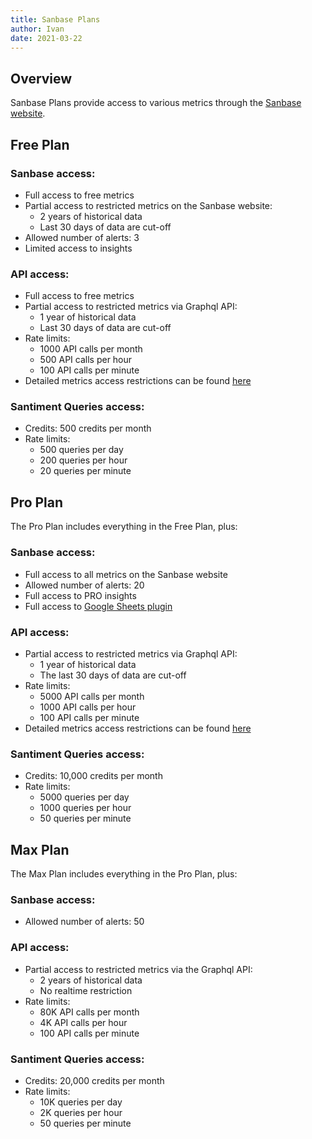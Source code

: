 ```yaml
---
title: Sanbase Plans
author: Ivan
date: 2021-03-22
---
```


## Overview

Sanbase Plans provide access to various metrics through the [Sanbase website](https://app.santiment.net).

## Free Plan

### Sanbase access:
- Full access to free metrics
- Partial access to restricted metrics on the Sanbase website:
  - 2 years of historical data
  - Last 30 days of data are cut-off
- Allowed number of alerts: 3
- Limited access to insights

### API access:
- Full access to free metrics
- Partial access to restricted metrics via Graphql API:
  - 1 year of historical data
  - Last 30 days of data are cut-off
- Rate limits:
  - 1000 API calls per month
  - 500 API calls per hour
  - 100 API calls per minute
- Detailed metrics access restrictions can be found [here](https://api.santiment.net/graphiql?query=%7B%0A%20%20getAccessRestrictions(plan%3A%20FREE%2C%20product%3A%20SANBASE)%20%7B%0A%20%20%20%20name%0A%20%20%20%20type%0A%20%20%20%20isAccessible%0A%20%20%20%20isRestricted%0A%20%20%20%20restrictedFrom%0A%20%20%20%20restrictedTo%0A%20%20%7D%0A%7D%0A)

### Santiment Queries access:
- Credits: 500 credits per month
- Rate limits:
  - 500 queries per day
  - 200 queries per hour
  - 20 queries per minute

## Pro Plan

The Pro Plan includes everything in the Free Plan, plus:

### Sanbase access:
- Full access to all metrics on the Sanbase website
- Allowed number of alerts: 20
- Full access to PRO insights
- Full access to [Google Sheets plugin](https://sheets.santiment.net)

### API access:
- Partial access to restricted metrics via Graphql API:
  - 1 year of historical data
  - The last 30 days of data are cut-off
- Rate limits:
  - 5000 API calls per month
  - 1000 API calls per hour
  - 100 API calls per minute
- Detailed metrics access restrictions can be found [here](https://api.santiment.net/graphiql?query=%7B%0A%20%20getAccessRestrictions(plan%3A%20PRO%2C%20product%3A%20SANBASE)%20%7B%0A%20%20%20%20name%0A%20%20%20%20type%0A%20%20%20%20isAccessible%0A%20%20%20%20isRestricted%0A%20%20%20%20restrictedFrom%0A%20%20%20%20restrictedTo%0A%20%20%7D%0A%7D%0A)

### Santiment Queries access:
- Credits: 10,000 credits per month
- Rate limits: 
  - 5000 queries per day
  - 1000 queries per hour
  - 50 queries per minute

## Max Plan

The Max Plan includes everything in the Pro Plan, plus:

### Sanbase access:
- Allowed number of alerts: 50

### API access:
- Partial access to restricted metrics via the Graphql API:
  - 2 years of historical data
  - No realtime restriction
- Rate limits:
  - 80K API calls per month
  - 4K API calls per hour
  - 100 API calls per minute

### Santiment Queries access:
- Credits: 20,000 credits per month
- Rate limits: 
  - 10K queries per day
  - 2K queries per hour
  - 50 queries per minute


